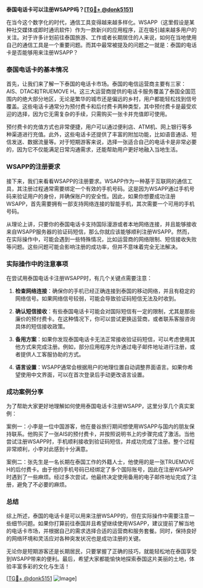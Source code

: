 **泰国电话卡可以注册WSAPP吗？[[TG💪+ @donk5151](https://t.me/s/donk5151)]**

在当今这个数字化的时代，通信工具变得越来越多样化。WSAPP（这里假设是某种社交媒体或即时通讯软件）作为一款新兴的应用程序，正在吸引越来越多用户的关注。对于许多计划前往泰国旅游、工作或者长期居住的人来说，如何在当地使用自己的通信工具是一个重要问题。而其中最常被提及的问题之一就是：泰国的电话卡是否能够用来注册WSAPP？

### 泰国电话卡的基本情况

首先，让我们来了解一下泰国的电话卡市场。泰国的电信运营商主要有三家：AIS、DTAC和TRUEMOVE H。这三大运营商提供的电话卡服务覆盖了泰国全国范围内的绝大部分地区，无论是繁华的城市还是偏远的乡村，用户都能轻松找到信号覆盖。这些电话卡通常分为预付费卡和后付费卡两种类型，其中预付费卡是最受欢迎的选择，因为它无需复杂的手续，只需购买一张卡并充值即可使用。

预付费卡的充值方式也非常便捷，用户可以通过便利店、ATM机、网上银行等多种渠道进行充值。此外，这些电话卡还提供了丰富的附加功能，比如语音通话、短信发送、数据流量等。对于短期游客来说，选择一张适合自己的电话卡是非常必要的，因为它不仅能满足日常沟通需求，还能帮助用户更好地融入当地生活。

### WSAPP的注册要求

接下来，我们来看看WSAPP的注册要求。WSAPP作为一种基于互联网的通信工具，其注册过程通常需要绑定一个有效的手机号码。这是因为WSAPP通过手机号码来验证用户的身份，并确保账户的安全性。因此，如果你想要成功注册WSAPP，首先需要拥有一部支持网络连接的智能手机，其次需要一个可用的手机号码。

从理论上讲，只要你的泰国电话卡支持国际漫游或者本地网络连接，并且能够接收来自WSAPP服务器的验证码短信，那么你就应该能够顺利注册WSAPP。然而，在实际操作中，可能会遇到一些特殊情况，比如运营商的网络限制、短信接收失败等问题。这些问题可能会影响注册的成功率，但并不意味着完全无法解决。

### 实际操作中的注意事项

在尝试用泰国电话卡注册WSAPP时，有几个关键点需要注意：

1. **检查网络连接**：确保你的手机已经正确连接到泰国的移动网络，并且有稳定的网络信号。如果网络信号较弱，可能会导致验证码短信无法及时收到。
   
2. **确认短信接收**：有些泰国电话卡可能会对国际短信有一定的限制，尤其是那些廉价的预付费卡。在这种情况下，你可以尝试更换运营商，或者联系客服咨询具体的短信接收政策。

3. **备用方案**：如果你发现泰国电话卡无法正常接收验证码短信，可以考虑使用其他方式来完成注册。例如，部分应用程序允许通过电子邮件地址进行注册，或者提供人工客服协助的方式。

4. **语言设置**：WSAPP通常会根据用户的地理位置自动调整界面语言。如果你希望使用中文界面，可以在首次登录后手动更改语言设置。

### 成功案例分享

为了帮助大家更好地理解如何使用泰国电话卡注册WSAPP，这里分享几个真实案例：

案例一：小李是一位中国游客，他在曼谷旅行期间想使用WSAPP与国内的朋友保持联系。他购买了一张AIS的预付费卡，并按照说明书上的步骤完成了激活。当他尝试注册WSAPP时，手机顺利接收到验证码短信，并成功完成了注册。整个过程非常顺利，小李对此感到十分满意。

案例二：张先生是一名长期在泰国工作的外籍人士，他使用的是一张TRUEMOVE H的后付费卡。由于他的手机号码已经绑定了多个国际账号，因此在注册WSAPP时遇到了一些麻烦。经过多次尝试，他最终决定使用备用的电子邮件地址完成了注册，避免了不必要的麻烦。

### 总结

综上所述，泰国的电话卡是可以用来注册WSAPP的，但在实际操作中需要注意一些细节问题。如果你打算前往泰国并且希望继续使用WSAPP，建议提前了解当地的电话卡市场，并根据自己的需求选择合适的运营商和服务套餐。同时，保持良好的网络环境和灵活应对各种突发状况也是成功注册的关键。

无论你是短期游客还是长期居民，只要掌握了正确的技巧，就能轻松地在泰国享受到WSAPP带来的便利。最后，希望大家都能愉快地探索泰国这片美丽的土地，体验丰富多彩的文化与生活！

[[TG💪+ @donk5151](https://t.me/s/donk5151) ![Image](https://i.postimg.cc/rwNCRYN7/Snipaste-2025-04-30-17-27-05.png)]